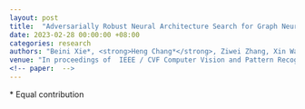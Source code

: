 ```yaml
---
layout: post
title:  "Adversarially Robust Neural Architecture Search for Graph Neural Networks"
date: 2023-02-28 00:00:00 +08:00
categories: research
authors: "Beini Xie*, <strong>Heng Chang*</strong>, Ziwei Zhang, Xin Wang, Daixin Wang, Zhiqiang Zhang, Zhitao Ying, Wenwu Zhu"
venue: "In proceedings of  IEEE / CVF Computer Vision and Pattern Recognition Conference (<strong>CVPR</strong>)"
<!-- paper:  -->
---
```

\* Equal contribution
